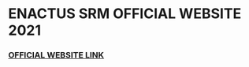 # ENACTUS SRM OFFICIAL WEBSITE 2021

<h3><a href="https://enactussrm.netlify.app/"> OFFICIAL WEBSITE LINK </a></h3>


